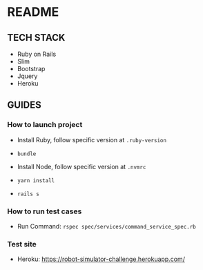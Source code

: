 # README

TECH STACK
-------------------------
- Ruby on Rails
- Slim
- Bootstrap
- Jquery
- Heroku

GUIDES
-------------------------

### How to launch project
- Install Ruby, follow specific version at `.ruby-version`

- `bundle`

- Install Node, follow specific version at `.nvmrc`

- `yarn install`

- `rails s`

### How to run test cases

- Run Command: `rspec spec/services/command_service_spec.rb`

### Test site
- Heroku: https://robot-simulator-challenge.herokuapp.com/